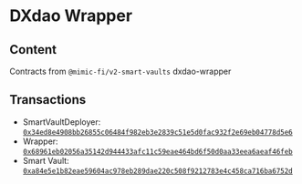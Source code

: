 # DXdao Wrapper

## Content

Contracts from `@mimic-fi/v2-smart-vaults` dxdao-wrapper

## Transactions

- SmartVaultDeployer: [`0x34ed8e4908bb26855c06484f982eb3e2839c51e5d0fac932f2e69eb04778d5e6`](https://etherscan.io/tx/0x34ed8e4908bb26855c06484f982eb3e2839c51e5d0fac932f2e69eb04778d5e6)
- Wrapper: [`0x68961eb02056a35142d944433afc11c59eae464bd6f50d0aa33eea6aeaf46feb`](https://etherscan.io/tx/0x68961eb02056a35142d944433afc11c59eae464bd6f50d0aa33eea6aeaf46feb)
- Smart Vault: [`0xa84e5e1b82eae59604ac978eb289dae220c508f9212783e4c458ca716ba6752d`](https://etherscan.io/tx/0xa84e5e1b82eae59604ac978eb289dae220c508f9212783e4c458ca716ba6752d)
